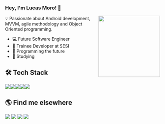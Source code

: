 ### Hey, I'm Lucas Moro! 👋

<img align='right' src='https://media1.tenor.com/images/5ee0cbb531b8fab27efccf073e075965/tenor.gif?itemid=4641519' width='200'>


💡 Passionate about Android development, MVVM, agile methodology and Object Oriented programming.

- 💻 Future Software Engineer
- 🔭 Trainee Developer at SESI
- 🌱 Programming the future
- 💭 Studying

## 🛠 Tech Stack
<img src="https://img.icons8.com/color/48/000000/android-os.png"/><img src="https://img.icons8.com/color/48/000000/kotlin.png"/><img src="https://img.icons8.com/color/48/000000/java-coffee-cup-logo.png"/><img src="https://img.icons8.com/color/48/000000/xml-transformer.png"/><img src="https://img.icons8.com/color/48/000000/bot.png"/>

## 🌎 Find me elsewhere
<a href="https://linkedin.com/in/olucasmoro"><img src="https://img.icons8.com/ios/50/000000/linkedin.png"></a>
<a href="https://www.youtube.com/channel/UC9twsCjJ0NQ_u7mGamouwLQ?view_as=subscriber"><img src="https://img.icons8.com/ios/50/000000/youtube-squared.png"/></a>
<a href="https://www.instagram.com/olucasmoro/"><img src="https://img.icons8.com/wired/52/000000/instagram-new.png"/></a>
<a href="mailto:lucasmoro31@gmail.com"><img src="https://img.icons8.com/material-rounded/52/000000/gmail-login.png"/></a>


